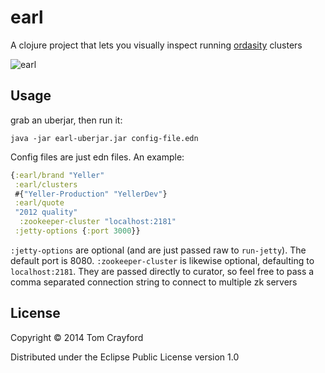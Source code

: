 # earl

A clojure project that lets you visually inspect running [ordasity](github.com/boundary.ordasity) clusters

![earl](http://cl.ly/image/420n0P1T3Q1r/Image%202014-03-25%20at%2010.01.29%20PM.png)

## Usage

grab an uberjar, then run it:

```
java -jar earl-uberjar.jar config-file.edn
```

Config files are just edn files. An example:

```clojure
{:earl/brand "Yeller"
 :earl/clusters
 #{"Yeller-Production" "YellerDev"}
 :earl/quote
 "2012 quality"
  :zookeeper-cluster "localhost:2181"
 :jetty-options {:port 3000}}
```

`:jetty-options` are optional (and are just passed raw to `run-jetty`). The default port is 8080.
`:zookeeper-cluster` is likewise optional, defaulting to `localhost:2181`. They are passed directly to curator, so feel free to pass a comma separated connection string to connect to multiple zk servers

## License

Copyright © 2014 Tom Crayford

Distributed under the Eclipse Public License version 1.0
